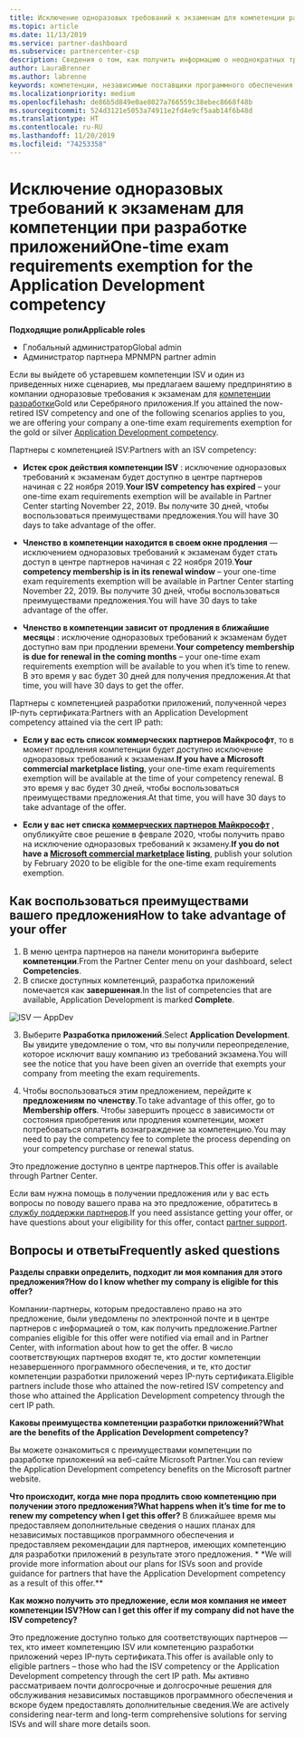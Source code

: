 ```yaml
---
title: Исключение одноразовых требований к экзаменам для компетенции разработки приложений | Центр партнеров
ms.topic: article
ms.date: 11/13/2019
ms.service: partner-dashboard
ms.subservice: partnercenter-csp
description: Сведения о том, как получить информацию о неоднократных требованиях к экзаменам для партнеров по разработке приложений, см. в этой статье.
author: LauraBrenner
ms.author: labrenne
keywords: компетенции, независимые поставщики программного обеспечения, разработка приложений
ms.localizationpriority: medium
ms.openlocfilehash: de86b5d849e0ae8027a766559c38ebec8668f48b
ms.sourcegitcommit: 524d3121e5053a74911e2fd4e9cf5aab14f6b48d
ms.translationtype: HT
ms.contentlocale: ru-RU
ms.lasthandoff: 11/20/2019
ms.locfileid: "74253358"
---
```

# <a name="one-time-exam-requirements-exemption-for-the-application-development-competency"></a><span data-ttu-id="633e9-104">Исключение одноразовых требований к экзаменам для компетенции при разработке приложений</span><span class="sxs-lookup"><span data-stu-id="633e9-104">One-time exam requirements exemption for the Application Development competency</span></span>

<span data-ttu-id="633e9-105">**Подходящие роли**</span><span class="sxs-lookup"><span data-stu-id="633e9-105">**Applicable roles**</span></span>

- <span data-ttu-id="633e9-106">Глобальный администратор</span><span class="sxs-lookup"><span data-stu-id="633e9-106">Global admin</span></span>
- <span data-ttu-id="633e9-107">Администратор партнера MPN</span><span class="sxs-lookup"><span data-stu-id="633e9-107">MPN partner admin</span></span>

<span data-ttu-id="633e9-108">Если вы выйдете об устаревшем компетенции ISV и один из приведенных ниже сценариев, мы предлагаем вашему предпринятию в компании одноразовые требования к экзаменам для [компетенции разработки](https://partner.microsoft.com/membership/application-development-competency)Gold или Серебряного приложения.</span><span class="sxs-lookup"><span data-stu-id="633e9-108">If you attained the now-retired ISV competency and one of the following scenarios applies to you, we are offering your company a one-time exam requirements exemption for the gold or silver [Application Development competency](https://partner.microsoft.com/membership/application-development-competency).</span></span> 

<span data-ttu-id="633e9-109">Партнеры с компетенцией ISV:</span><span class="sxs-lookup"><span data-stu-id="633e9-109">Partners with an ISV competency:</span></span>

- <span data-ttu-id="633e9-110">**Истек срок действия компетенции ISV** : исключение одноразовых требований к экзаменам будет доступно в центре партнеров начиная с 22 ноября 2019.</span><span class="sxs-lookup"><span data-stu-id="633e9-110">**Your ISV competency has expired** – your one-time exam requirements exemption will be available in Partner Center starting November 22, 2019.</span></span> <span data-ttu-id="633e9-111">Вы получите 30 дней, чтобы воспользоваться преимуществами предложения.</span><span class="sxs-lookup"><span data-stu-id="633e9-111">You will have 30 days to take advantage of the offer.</span></span> 

- <span data-ttu-id="633e9-112">**Членство в компетенции находится в своем окне продления** — исключением одноразовых требований к экзаменам будет стать доступ в центре партнеров начиная с 22 ноября 2019.</span><span class="sxs-lookup"><span data-stu-id="633e9-112">**Your competency membership is in its renewal window** – your one-time exam requirements exemption will be available in Partner Center starting November 22, 2019.</span></span> <span data-ttu-id="633e9-113">Вы получите 30 дней, чтобы воспользоваться преимуществами предложения.</span><span class="sxs-lookup"><span data-stu-id="633e9-113">You will have 30 days to take advantage of the offer.</span></span> 

- <span data-ttu-id="633e9-114">**Членство в компетенции зависит от продления в ближайшие месяцы** : исключение одноразовых требований к экзаменам будет доступно вам при продлении времени.</span><span class="sxs-lookup"><span data-stu-id="633e9-114">**Your competency membership is due for renewal in the coming months** – your one-time exam requirements exemption will be available to you when it’s time to renew.</span></span> <span data-ttu-id="633e9-115">В это время у вас будет 30 дней для получения предложения.</span><span class="sxs-lookup"><span data-stu-id="633e9-115">At that time, you will have 30 days to get the offer.</span></span>

<span data-ttu-id="633e9-116">Партнеры с компетенцией разработки приложений, полученной через IP-путь сертификата:</span><span class="sxs-lookup"><span data-stu-id="633e9-116">Partners with an Application Development competency attained via the cert IP path:</span></span>

- <span data-ttu-id="633e9-117">**Если у вас есть список коммерческих партнеров Майкрософт**, то в момент продления компетенции будет доступно исключение одноразовых требований к экзаменам.</span><span class="sxs-lookup"><span data-stu-id="633e9-117">**If you have a Microsoft commercial marketplace listing**, your one-time exam requirements exemption will be available at the time of your competency renewal.</span></span> <span data-ttu-id="633e9-118">В это время у вас будет 30 дней, чтобы воспользоваться преимуществами предложения.</span><span class="sxs-lookup"><span data-stu-id="633e9-118">At that time, you will have 30 days to take advantage of the offer.</span></span>

- <span data-ttu-id="633e9-119">**Если у вас нет списка [коммерческих партнеров Майкрософт](https://azure.microsoft.com/overview/commercial-marketplace/)** , опубликуйте свое решение в феврале 2020, чтобы получить право на исключение одноразовых требований к экзамену.</span><span class="sxs-lookup"><span data-stu-id="633e9-119">**If you do not have a [Microsoft commercial marketplace](https://azure.microsoft.com/overview/commercial-marketplace/) listing**, publish your solution by February 2020 to be eligible for the one-time exam requirements exemption.</span></span>

## <a name="how-to-take-advantage-of-your-offer"></a><span data-ttu-id="633e9-120">Как воспользоваться преимуществами вашего предложения</span><span class="sxs-lookup"><span data-stu-id="633e9-120">How to take advantage of your offer</span></span>

1. <span data-ttu-id="633e9-121">В меню центра партнеров на панели мониторинга выберите **компетенции**.</span><span class="sxs-lookup"><span data-stu-id="633e9-121">From the Partner Center menu on your dashboard, select **Competencies**.</span></span>
2. <span data-ttu-id="633e9-122">В списке доступных компетенций, разработка приложений помечается как **завершенная**.</span><span class="sxs-lookup"><span data-stu-id="633e9-122">In the list of competencies that are available, Application Development is marked **Complete**.</span></span>

![ISV — AppDev](images/appdev.png)

3. <span data-ttu-id="633e9-124">Выберите **Разработка приложений**.</span><span class="sxs-lookup"><span data-stu-id="633e9-124">Select **Application Development**.</span></span> <span data-ttu-id="633e9-125">Вы увидите уведомление о том, что вы получили переопределение, которое исключит вашу компанию из требований экзамена.</span><span class="sxs-lookup"><span data-stu-id="633e9-125">You will see the notice that you have been given an override that exempts your company from meeting the exam requirements.</span></span> 

4. <span data-ttu-id="633e9-126">Чтобы воспользоваться этим предложением, перейдите к **предложениям по членству**.</span><span class="sxs-lookup"><span data-stu-id="633e9-126">To take advantage of this offer, go to **Membership offers**.</span></span> <span data-ttu-id="633e9-127">Чтобы завершить процесс в зависимости от состояния приобретения или продления компетенции, может потребоваться оплатить вознаграждение за компетенцию.</span><span class="sxs-lookup"><span data-stu-id="633e9-127">You may need to pay the competency fee to complete the process depending on your competency purchase or renewal status.</span></span> 

<span data-ttu-id="633e9-128">Это предложение доступно в центре партнеров.</span><span class="sxs-lookup"><span data-stu-id="633e9-128">This offer is available through Partner Center.</span></span>

<span data-ttu-id="633e9-129">Если вам нужна помощь в получении предложения или у вас есть вопросы по поводу вашего права на это предложение, обратитесь в [службу поддержки партнеров](https://partner.microsoft.com/Support).</span><span class="sxs-lookup"><span data-stu-id="633e9-129">If you need assistance getting your offer, or have questions about your eligibility for this offer, contact [partner support](https://partner.microsoft.com/Support).</span></span> 

## <a name="frequently-asked-questions"></a><span data-ttu-id="633e9-130">Вопросы и ответы</span><span class="sxs-lookup"><span data-stu-id="633e9-130">Frequently asked questions</span></span>

<span data-ttu-id="633e9-131">**Разделы справки определить, подходит ли моя компания для этого предложения?**</span><span class="sxs-lookup"><span data-stu-id="633e9-131">**How do I know whether my company is eligible for this offer?**</span></span>

<span data-ttu-id="633e9-132">Компании-партнеры, которым предоставлено право на это предложение, были уведомлены по электронной почте и в центре партнеров с информацией о том, как получить предложение.</span><span class="sxs-lookup"><span data-stu-id="633e9-132">Partner companies eligible for this offer were notified via email and in Partner Center, with information about how to get the offer.</span></span> <span data-ttu-id="633e9-133">В число соответствующих партнеров входят те, кто достиг компетенции незавершенного программного обеспечения, и те, кто достиг компетенции разработки приложений через IP-путь сертификата.</span><span class="sxs-lookup"><span data-stu-id="633e9-133">Eligible partners include those who attained the now-retired ISV competency and those who attained the Application Development competency through the cert IP path.</span></span> 

<span data-ttu-id="633e9-134">**Каковы преимущества компетенции разработки приложений?**</span><span class="sxs-lookup"><span data-stu-id="633e9-134">**What are the benefits of the Application Development competency?**</span></span>

<span data-ttu-id="633e9-135">Вы можете ознакомиться с преимуществами компетенции по разработке приложений на веб-сайте Microsoft Partner.</span><span class="sxs-lookup"><span data-stu-id="633e9-135">You can review the Application Development competency benefits on the Microsoft partner website.</span></span> 

<span data-ttu-id="633e9-136">**Что происходит, когда мне пора продлить свою компетенцию при получении этого предложения?**</span><span class="sxs-lookup"><span data-stu-id="633e9-136">**What happens when it’s time for me to renew my competency when I get this offer?**</span></span> <span data-ttu-id="633e9-137">В ближайшее время мы предоставляем дополнительные сведения о наших планах для независимых поставщиков программного обеспечения и предоставляем рекомендации для партнеров, имеющих компетенцию для разработки приложений в результате этого предложения. \* \*</span><span class="sxs-lookup"><span data-stu-id="633e9-137">We will provide more information about our plans for ISVs soon and provide guidance for partners that have the Application Development competency as a result of this offer.\*\*</span></span>  

<span data-ttu-id="633e9-138">**Как можно получить это предложение, если моя компания не имеет компетенции ISV?**</span><span class="sxs-lookup"><span data-stu-id="633e9-138">**How can I get this offer if my company did not have the ISV competency?**</span></span>

<span data-ttu-id="633e9-139">Это предложение доступно только для соответствующих партнеров — тех, кто имеет компетенцию ISV или компетенцию разработки приложений через IP-путь сертификата.</span><span class="sxs-lookup"><span data-stu-id="633e9-139">This offer is available only to eligible partners – those who had the ISV competency or the Application Development competency through the cert IP path.</span></span> <span data-ttu-id="633e9-140">Мы активно рассматриваем почти долгосрочные и долгосрочные решения для обслуживания независимых поставщиков программного обеспечения и вскоре будем предоставлять дополнительные сведения.</span><span class="sxs-lookup"><span data-stu-id="633e9-140">We are actively considering near-term and long-term comprehensive solutions for serving ISVs and will share more details soon.</span></span> 


